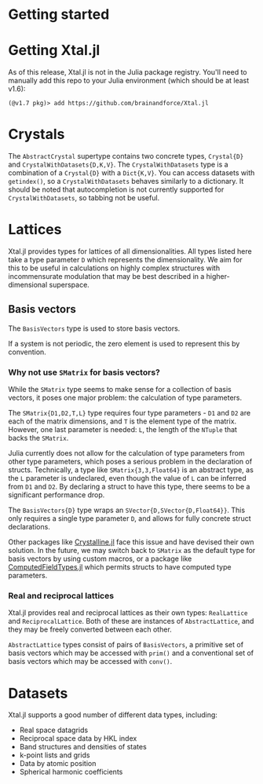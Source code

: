 # Getting started

# Getting Xtal.jl

As of this release, Xtal.jl is not in the Julia package registry. You'll need to manually add this
repo to your Julia environment (which should be at least v1.6):

```julia-repl
(@v1.7 pkg)> add https://github.com/brainandforce/Xtal.jl
```

# Crystals

The `AbstractCrystal` supertype contains two concrete types, `Crystal{D}` and 
`CrystalWithDatasets{D,K,V}`. The `CrystalWithDatasets` type is a combination of a `Crystal{D}`
with a `Dict{K,V}`. You can access datasets with `getindex()`, so a `CrystalWithDatasets` behaves
similarly to a dictionary. It should be noted that autocompletion is not currently supported for
`CrystalWithDatasets`, so tabbing not be useful.

# Lattices

Xtal.jl provides types for lattices of all dimensionalities. All types listed here take a type
parameter `D` which represents the dimensionality. We aim for this to be useful in calculations
on highly complex structures with incommensurate modulation that may be best described in a higher-
dimensional superspace.

## Basis vectors

The `BasisVectors` type is used to store basis vectors.

If a system is not periodic, the zero element is used to represent this by convention.

### Why not use `SMatrix` for basis vectors?

While the `SMatrix` type seems to make sense for a collection of basis vectors, it poses one major 
problem: the calculation of type parameters.

The `SMatrix{D1,D2,T,L}` type requires four type parameters - `D1` and `D2` are each of the matrix
dimensions, and `T` is the element type of the matrix. However, one last parameter is needed: `L`, 
the length of the `NTuple` that backs the `SMatrix`.

Julia currently does not allow for the calculation of type parameters from other type parameters,
which poses a serious problem in the declaration of structs. Technically, a type like
`SMatrix{3,3,Float64}` is an abstract type, as the `L` parameter is undeclared, even though the 
value of `L` can be inferred from `D1` and `D2`. By declaring a struct to have this type, there
seems to be a significant performance drop.

The `BasisVectors{D}` type wraps an `SVector{D,SVector{D,Float64}}`. This only requires a single 
type parameter `D`, and allows for fully concrete struct declarations.

Other packages like [Crystalline.jl](https://github.com/thchr/Crystalline.jl) face this issue and
have devised their own solution. In the future, we may switch back to `SMatrix` as the default type
for basis vectors by using custom macros, or a package like
[ComputedFieldTypes.jl](https://github.com/vtjnash/ComputedFieldTypes.jl) which permits structs to
have computed type parameters.

### Real and reciprocal lattices

Xtal.jl provides real and reciprocal lattices as their own types: `RealLattice` and 
`ReciprocalLattice`. Both of these are instances of `AbstractLattice`, and they may be freely
converted between each other.

`AbstractLattice` types consist of pairs of `BasisVectors`, a primitive set of basis vectors which
may be accessed with `prim()` and a conventional set of basis vectors which may be accessed with
`conv()`.

# Datasets

Xtal.jl supports a good number of different data types, including:
  * Real space datagrids
  * Reciprocal space data by HKL index
  * Band structures and densities of states
  * k-point lists and grids
  * Data by atomic position
  * Spherical harmonic coefficients
